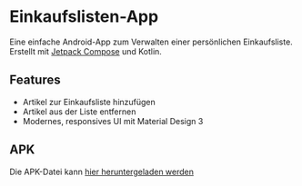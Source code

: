 # Einkaufslisten-App

Eine einfache Android-App zum Verwalten einer persönlichen Einkaufsliste. Erstellt mit [Jetpack Compose](https://developer.android.com/jetpack/compose) und Kotlin.

## Features

- Artikel zur Einkaufsliste hinzufügen
- Artikel aus der Liste entfernen
- Modernes, responsives UI mit Material Design 3

## APK

Die APK-Datei kann [hier heruntergeladen werden](https://github.com/ginkogruen/shopping-list-app/releases)
